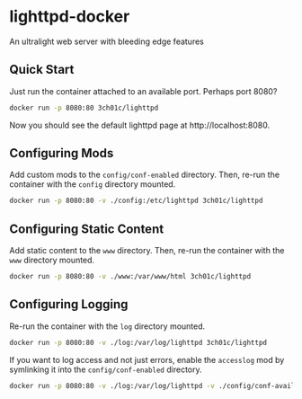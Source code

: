 # lighttpd-docker
An ultralight web server with bleeding edge features

## Quick Start

Just run the container attached to an available port. Perhaps port 8080?

``` sh
docker run -p 8080:80 3ch01c/lighttpd
```

Now you should see the default lighttpd page at http://localhost:8080.

## Configuring Mods

Add custom mods to the `config/conf-enabled` directory. Then, re-run the container with the `config` directory mounted.

``` sh
docker run -p 8080:80 -v ./config:/etc/lighttpd 3ch01c/lighttpd
```

## Configuring Static Content

Add static content to the `www` directory. Then, re-run the container with the `www` directory mounted.

``` sh
docker run -p 8080:80 -v ./www:/var/www/html 3ch01c/lighttpd
```

## Configuring Logging

Re-run the container with the `log` directory mounted.

``` sh
docker run -p 8080:80 -v ./log:/var/log/lighttpd 3ch01c/lighttpd
```

If you want to log access and not just errors, enable the `accesslog` mod by symlinking it into the `config/conf-enabled` directory.

``` sh
docker run -p 8080:80 -v ./log:/var/log/lighttpd -v ./config/conf-available/accesslog.conf:/etc/lighttpd/conf-enabled/accesslog.conf 3ch01c/lighttpd
```
